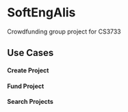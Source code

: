 # SoftEngAlis
Crowdfunding group project for CS3733


## Use Cases
#### Create Project

#### Fund Project

#### Search Projects